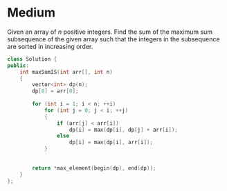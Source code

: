 # Medium

Given an array of $n$ positive integers. Find the sum of the maximum sum subsequence of the given array such that the integers in the subsequence are sorted in increasing order.

```cpp
class Solution {
public:
    int maxSumIS(int arr[], int n)  
    {  
        vector<int> dp(n);
        dp[0] = arr[0];
        
        for (int i = 1; i < n; ++i)
            for (int j = 0; j < i; ++j)
            {
                if (arr[j] < arr[i])
                    dp[i] = max(dp[i], dp[j] + arr[i]);
                else
                    dp[i] = max(dp[i], arr[i]);
            }
            
        
        return *max_element(begin(dp), end(dp));    
    }  
};
```
